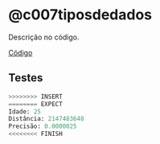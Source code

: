 # @c007tiposdedados

Descrição no código.

[Código](https://github.com/qxcodefup/arcade/blob/master/base/c007tiposdedados/.cache/draft.c)

## Testes

```py
>>>>>>>> INSERT
======== EXPECT
Idade: 25
Distância: 2147483648
Precisão: 0.0000025
<<<<<<<< FINISH
```
